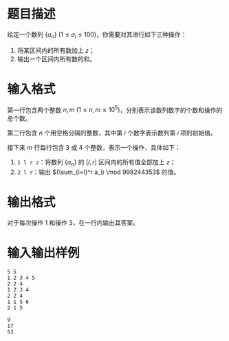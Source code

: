# 题目描述

给定一个数列 $\{a_n \}~(1 \leq a_i \leq 100)$，你需要对其进行如下三种操作：

1. 将某区间内的所有数加上 $z$；
2. 输出一个区间内所有数的和。

# 输入格式

第一行包含两个整数 $n, m~(1 \leq n,m \leq {10}^5)$，分别表示该数列数字的个数和操作的总个数。

第二行包含 $n$ 个用空格分隔的整数，其中第 $i$ 个数字表示数列第 $i$ 项的初始值。

接下来 $m$ 行每行包含 $3$ 或 $4$ 个整数，表示一个操作，具体如下：

1. `1 l r z`：将数列 $\{a_n \}$ 的 $[l,r]$ 区间内的所有值全部加上 $z$；
2. `2 l r`：输出 $(\sum_{i=l}^r a_i) \mod 998244353$ 的值。

# 输出格式

对于每次操作 1 和操作 3，在一行内输出其答案。

# 输入输出样例

```input1
5 5
1 2 3 4 5
2 2 4
1 2 3 4
2 2 4
1 1 5 6
2 1 5
```

```output1
9
17
53
```
